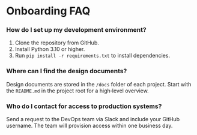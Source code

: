 # Onboarding FAQ

### How do I set up my development environment?

1. Clone the repository from GitHub.
2. Install Python 3.10 or higher.
3. Run `pip install -r requirements.txt` to install dependencies.

### Where can I find the design documents?

Design documents are stored in the `/docs` folder of each project.  Start
with the `README.md` in the project root for a high‑level overview.

### Who do I contact for access to production systems?

Send a request to the DevOps team via Slack and include your GitHub
username.  The team will provision access within one business day.
